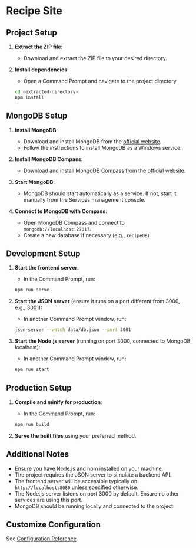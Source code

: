 # Recipe Site

## Project Setup

1. **Extract the ZIP file**:
    - Download and extract the ZIP file to your desired directory.

2. **Install dependencies**:
    - Open a Command Prompt and navigate to the project directory.
    ```bash
    cd <extracted-directory>
    npm install
    ```

## MongoDB Setup

1. **Install MongoDB**:
    - Download and install MongoDB from the [official website](https://www.mongodb.com/try/download/community).
    - Follow the instructions to install MongoDB as a Windows service.

2. **Install MongoDB Compass**:
    - Download and install MongoDB Compass from the [official website](https://www.mongodb.com/products/compass).

3. **Start MongoDB**:
    - MongoDB should start automatically as a service. If not, start it manually from the Services management console.

4. **Connect to MongoDB with Compass**:
    - Open MongoDB Compass and connect to `mongodb://localhost:27017`.
    - Create a new database if necessary (e.g., `recipeDB`).

## Development Setup

1. **Start the frontend server**:
    - In the Command Prompt, run:
    ```bash
    npm run serve
    ```

2. **Start the JSON server** (ensure it runs on a port different from 3000, e.g., 3001):
    - In another Command Prompt window, run:
    ```bash
    json-server --watch data/db.json --port 3001
    ```

3. **Start the Node.js server** (running on port 3000, connected to MongoDB localhost):
    - In another Command Prompt window, run:
    ```bash
    npm run start
    ```

## Production Setup

1. **Compile and minify for production**:
    - In the Command Prompt, run:
    ```bash
    npm run build
    ```

2. **Serve the built files** using your preferred method.

## Additional Notes

- Ensure you have Node.js and npm installed on your machine.
- The project requires the JSON server to simulate a backend API.
- The frontend server will be accessible typically on `http://localhost:8080` unless specified otherwise.
- The Node.js server listens on port 3000 by default. Ensure no other services are using this port.
- MongoDB should be running locally and connected to the project.

## Customize Configuration

See [Configuration Reference](https://cli.vuejs.org/config/)